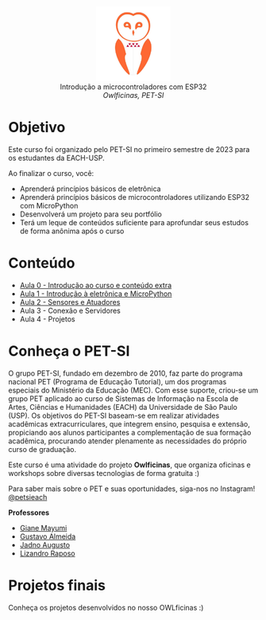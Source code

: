 
<p align="center">
  <img src="logo.png" width="150" /><br/>
 Introdução a microcontroladores com ESP32 <br/>
  <i>Owlficinas, PET-SI</i>
</p>

# Objetivo

Este curso foi organizado pelo PET-SI no primeiro semestre de 2023 para os estudantes da EACH-USP.

Ao finalizar o curso, você:
- Aprenderá princípios básicos de eletrônica 
- Aprenderá princípios básicos de microcontroladores utilizando ESP32 com MicroPython
- Desenvolverá um projeto para seu portfólio
- Terá um leque de conteúdos suficiente para aprofundar seus estudos de forma anônima após o curso 


# Conteúdo

- [Aula 0 - Introdução ao curso e conteúdo extra](./0%20-%20Complementos)
- [Aula 1 - Introdução à eletrônica e MicroPython](./1%20-%20Introdução%20ao%20MicroPython%20e%20Eletrônica)
- [Aula 2 - Sensores e Atuadores](./2%20-%20Sensores%20e%20Atuadores/)
- Aula 3 - Conexão e Servidores
- Aula 4 - Projetos


# Conheça o PET-SI

O grupo PET-SI, fundado em dezembro de 2010, faz parte do programa nacional PET (Programa de Educação Tutorial), um dos programas especiais do Ministério da Educação (MEC). Com esse suporte, criou-se um grupo PET aplicado ao curso de Sistemas de Informação na Escola de Artes, Ciências e Humanidades (EACH) da Universidade de São Paulo (USP). Os objetivos do PET-SI baseam-se em realizar atividades acadêmicas extracurriculares, que integrem ensino, pesquisa e extensão, propiciando aos alunos participantes a complementação de sua formação acadêmica, procurando atender plenamente as necessidades do próprio curso de graduação.

Este curso é uma atividade do projeto **Owlficinas**, que organiza oficinas e workshops sobre diversas tecnologias de forma gratuita :)

Para saber mais sobre o PET e suas oportunidades, siga-nos no Instagram! [@petsieach](https://www.instagram.com/petsieach/)

**Professores**
- [Giane Mayumi](https://github.com/Anemaygi)
- [Gustavo Almeida](https://github.com/SystemGuuh)
- [Jadno Augusto](https://github.com/JadnoABS)
- [Lizandro Raposo](https://github.com/Raposo4)

# Projetos finais

Conheça os projetos desenvolvidos no nosso OWLficinas :)
